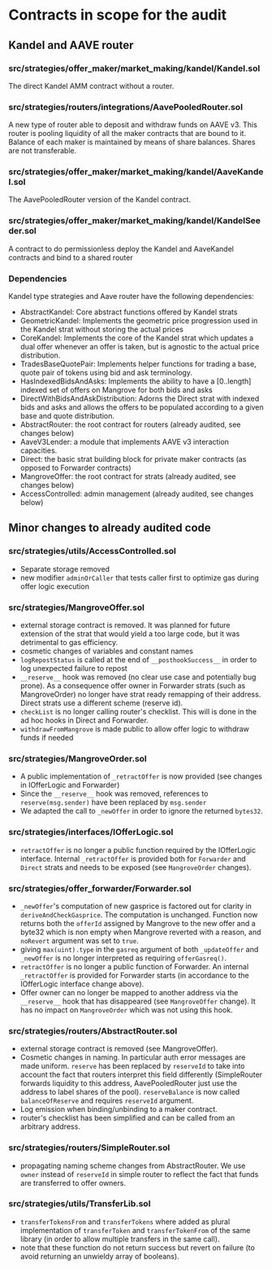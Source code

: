 # Contracts in scope for the audit

## Kandel and AAVE router

### src/strategies/offer_maker/market_making/kandel/Kandel.sol

The direct Kandel AMM contract without a router.

### src/strategies/routers/integrations/AavePooledRouter.sol

A new type of router able to deposit and withdraw funds on AAVE v3. This router is pooling liquidity of all the maker contracts that are bound to it. Balance of each maker is maintained by means of share balances. Shares are not transferable.

### src/strategies/offer_maker/market_making/kandel/AaveKandel.sol

The AavePooledRouter version of the Kandel contract.

### src/strategies/offer_maker/market_making/kandel/KandelSeeder.sol

A contract to do permissionless deploy the Kandel and AaveKandel contracts and bind to a shared router

### Dependencies

Kandel type strategies and Aave router have the following dependencies:

- AbstractKandel: Core abstract functions offered by Kandel strats
- GeometricKandel: Implements the geometric price progression used in the Kandel strat without storing the actual prices
- CoreKandel: Implements the core of the Kandel strat which updates a dual offer whenever an offer is taken, but is agnostic to the actual price distribution.
- TradesBaseQuotePair: Implements helper functions for trading a base, quote pair of tokens using bid and ask terminology.
- HasIndexedBidsAndAsks: Implements the ability to have a [0..length] indexed set of offers on Mangrove for both bids and asks
- DirectWithBidsAndAskDistribution: Adorns the Direct strat with indexed bids and asks and allows the offers to be populated according to a given base and quote distribution.
- AbstractRouter: the root contract for routers (already audited, see changes below)
- AaveV3Lender: a module that implements AAVE v3 interaction capacities.
- Direct: the basic strat building block for private maker contracts (as opposed to Forwarder contracts)
- MangroveOffer: the root contract for strats (already audited, see changes below)
- AccessControlled: admin management (already audited, see changes below)

## Minor changes to already audited code

### src/strategies/utils/AccessControlled.sol

- Separate storage removed
- new modifier `adminOrCaller` that tests caller first to optimize gas during offer logic execution

### src/strategies/MangroveOffer.sol

- external storage contract is removed. It was planned for future extension of the strat that would yield a too large code, but it was detrimental to gas efficiency.
- cosmetic changes of variables and constant names
- `logRepostStatus` is called at the end of `__posthookSuccess__` in order to log unexpected failure to repost
- `__reserve__` hook was removed (no clear use case and potentially bug prone). As a consequence offer owner in Forwarder strats (such as MangroveOrder) no longer have strat ready remapping of their address. Direct strats use a different scheme (reserve id).
- `checkList` is no longer calling router's checklist. This will is done in the ad hoc hooks in Direct and Forwarder.
- `withdrawFromMangrove` is made public to allow offer logic to withdraw funds if needed

### src/strategies/MangroveOrder.sol

- A public implementation of `_retractOffer` is now provided (see changes in IOfferLogic and Forwarder)
- Since the `__reserve__` hook was removed, references to `reserve(msg.sender)` have been replaced by `msg.sender`
- We adapted the call to `_newOffer` in order to ignore the returned `bytes32`.

### src/strategies/interfaces/IOfferLogic.sol

- `retractOffer` is no longer a public function required by the IOfferLogic interface. Internal `_retractOffer` is provided both for `Forwarder` and `Direct` strats and needs to be exposed (see `MangroveOrder` changes).

### src/strategies/offer_forwarder/Forwarder.sol

- `_newOffer`'s computation of new gasprice is factored out for clarity in `deriveAndCheckGasprice`. The computation is unchanged. Function now returns both the `offerId` assigned by Mangrove to the new offer and a byte32 which is non empty when Mangrove reverted with a reason, and `noRevert` argument was set to `true`.
- giving `max(uint).type` in the `gasreq` argument of both `_updateOffer` and `_newOffer` is no longer interpreted as requiring `offerGasreq()`.
- `retractOffer` is no longer a public function of Forwarder. An internal `_retractOffer` is provided for Forwarder starts (in accordance to the IOfferLogic interface change above).
- Offer owner can no longer be mapped to another address via the `__reserve__` hook that has disappeared (see `MangroveOffer` change). It has no impact on `MangroveOrder` which was not using this hook.

### src/strategies/routers/AbstractRouter.sol

- external storage contract is removed (see MangroveOffer).
- Cosmetic changes in naming. In particular auth error messages are made uniform. `reserve` has been replaced by `reserveId` to take into account the fact that routers interpret this field differently (SimpleRouter forwards liquidity to this address, AavePooledRouter just use the address to label shares of the pool). `reserveBalance` is now called `balanceOfReserve` and requires `reserveId` argument.
- Log emission when binding/unbinding to a maker contract.
- router's checklist has been simplified and can be called from an arbitrary address.

### src/strategies/routers/SimpleRouter.sol

- propagating naming scheme changes from AbstractRouter. We use `owner` instead of `reserveId` in simple router to reflect the fact that funds are transferred to offer owners.

### src/strategies/utils/TransferLib.sol

- `transferTokensFrom` and `transferTokens` where added as plural implementation of `transferToken` and `transferTokenFrom` of the same library (in order to allow multiple transfers in the same call).
- note that these function do not return success but revert on failure (to avoid returning an unwieldy array of booleans).
